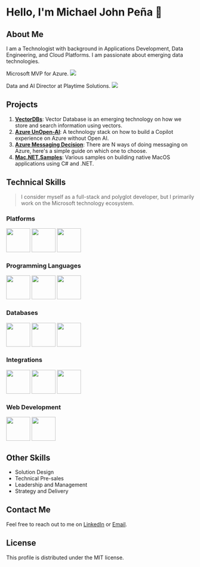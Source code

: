 # Hello, I'm Michael John Peña 👋

## About Me
I am a Technologist with background in Applications Development, Data Engineering, and Cloud Platforms. I am passionate about emerging data technologies.

Microsoft MVP for Azure.
<a href="https://mvp.microsoft.com/en-US/MVP/profile/1ecd6371-e357-e511-810a-c4346bac0abc"><img src="https://github.com/mjtpena/mjtpena/assets/19221213/2da4ee51-2f42-444c-a5a8-657269affac7"/></a>

Data and AI Director at Playtime Solutions.
<a href="https://playtimesolutions.com.au"><img src="https://github.com/mjtpena/mjtpena/assets/19221213/279a911a-850b-4993-9a79-f9d4d1990f06"/></a>

## Projects

1. [**VectorDBs**](https://github.com/mjtpena/vector-dbs): Vector Database is an emerging technology on how we store and search information using vectors.
2. [**Azure UnOpen-AI**](https://github.com/mjtpena/azure-unopenai): A technology stack on how to build a Copilot experience on Azure without Open AI.
3. [**Azure Messaging Decision**](https://github.com/mjtpena/azure-messaging-decision): There are N ways of doing messaging on Azure, here's a simple guide on which one to choose.
4. [**Mac.NET.Samples**](https://github.com/mjtpena/Mac.NET.Samples): Various samples on building native MacOS applications using C# and .NET.

## Technical Skills
> I consider myself as a full-stack and polyglot developer, but I primarily work on the Microsoft technology ecosystem.


### Platforms
<p>
<img src="https://cdn.jsdelivr.net/gh/devicons/devicon/icons/azure/azure-original.svg" height=64 width=64/>
<img src="https://github.com/mjtpena/mjtpena/assets/19221213/39edd18c-792f-4230-887b-8525a1c9404d" height=64 width=64/>
<img src="http://code.benco.io/icon-collection/azure-icons/Kubernetes-Services.svg" height=64 width=64 />
</p>

### Programming Languages 
<p>
<img src="https://cdn.jsdelivr.net/gh/devicons/devicon/icons/csharp/csharp-original.svg" height=64 width=64/> 
<img src="https://cdn.jsdelivr.net/gh/devicons/devicon/icons/typescript/typescript-original.svg" height=64 width=64/> 
<img src="https://cdn.jsdelivr.net/gh/devicons/devicon/icons/python/python-original.svg" height=64 width=64/>
</p>
          
### Databases
<p>
<img src="http://code.benco.io/icon-collection/azure-icons/SQL-Database.svg" height=64 width=64 />
<img src="http://code.benco.io/icon-collection/azure-icons/Azure-Cosmos-DB.svg" height=64 width=64 />
<img src="https://cdn.jsdelivr.net/gh/devicons/devicon/icons/redis/redis-original.svg" height=64 width=64 />
</p>

### Integrations
<p>
<img src="http://code.benco.io/icon-collection/azure-icons/Function-Apps.svg" height=64 width=64 />
<img src="http://code.benco.io/icon-collection/azure-icons/Event-Grid-Domains.svg" height=64 width=64 />
<img src="http://code.benco.io/icon-collection/azure-icons/Event-Hubs.svg" height=64 width=64 />
</p>

### Web Development
<p>
<img src="https://cdn.jsdelivr.net/gh/devicons/devicon/icons/dotnetcore/dotnetcore-original.svg" height=64 width=64/>
<img src="https://cdn.jsdelivr.net/gh/devicons/devicon/icons/react/react-original.svg" height=64 width=64/>
</p>

## Other Skills
- Solution Design
- Technical Pre-sales
- Leadership and Management
- Strategy and Delivery

## Contact Me
Feel free to reach out to me on [LinkedIn](https://www.linkedin.com/in/michaeljohnpena/) or [Email](mailto:michael@datachain.consulting).

## License
This profile is distributed under the MIT license.
